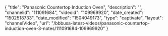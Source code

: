 {
    "title": "Panasonic Countertop Induction Oven",
    "description": "",
    "channelid": "111091684",
    "videoid": "109969920",
    "date_created": "1502518733",
    "date_modified": "1504049173",
    "type": "captivate",
    "layout": "channelVideo",
    "url": "\/bbbusa-latest-videos\/panasonic-countertop-induction-oven-3-notes\/111091684-109969920"
}